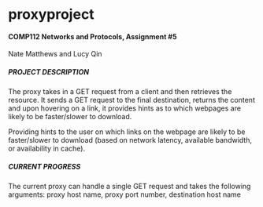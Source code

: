 # proxyproject 
#### COMP112 Networks and Protocols, Assignment #5
Nate Matthews and Lucy Qin

##### PROJECT DESCRIPTION
The proxy takes in a GET request from a client and then retrieves the 
resource. It sends a GET request to the final destination, returns the
content and upon hovering on a link, it provides hints as to which webpages
are likely to be faster/slower to download. 



Providing hints to the user on which links on the webpage are likely to be faster/slower
to download (based on network latency, available bandwidth, or availability in cache).



##### CURRENT PROGRESS
The current proxy can handle a single GET request and takes the following
arguments: proxy host name, proxy port number, destination host name





